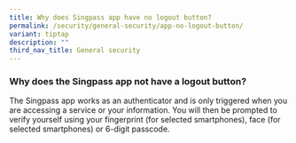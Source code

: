 ```yaml
---
title: Why does Singpass app have no logout button?
permalink: /security/general-security/app-no-logout-button/
variant: tiptap
description: ""
third_nav_title: General security
---
```

<h3>Why does the Singpass app not have a logout button?</h3>
<p>The Singpass app works as an authenticator and is only triggered when
you are accessing a service or your information. You will then be prompted
to verify yourself using your fingerprint (for selected smartphones), face
(for selected smartphones) or 6-digit passcode.</p>